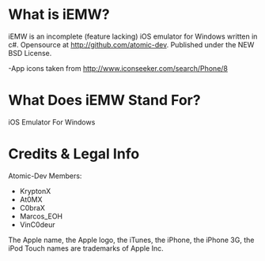 What is iEMW?
=========================================
iEMW is an incomplete (feature lacking) iOS emulator for Windows written in c#.
Opensource at http://github.com/atomic-dev.
Published under the NEW BSD License. 

-App icons taken from http://www.iconseeker.com/search/Phone/8

What Does iEMW Stand For?
==========================================
iOS Emulator For Windows

Credits & Legal Info
==========================================
Atomic-Dev Members:

- KryptonX
- At0MX
- C0braX
- Marcos_EOH
- VinC0deur

The Apple name, the Apple logo, the iTunes, the iPhone, the iPhone 3G, the iPod Touch names are trademarks of Apple Inc.
